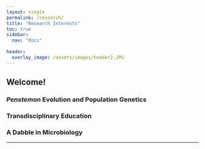 ```yaml
---
layout: single
permalink: /research/
title: "Research Interests"
toc: true
sidebar:
  nav: "docs"
  
header:
  overlay_image: /assets/images/header2.JPG
---
```


## Welcome!

### *Penstemon* Evolution and Population Genetics

### Transdisciplinary Education

### A Dabble in Microbiology
---
